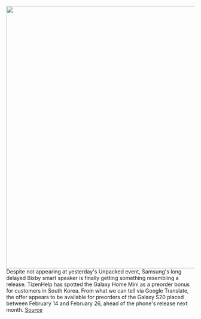 <img src='https://cdn.vox-cdn.com/thumbor/cjlx06HzIL0QD8kAFQVNmgT6Kds=/0x0:1920x960/1200x800/filters:focal(980x351:1286x657)/cdn.vox-cdn.com/uploads/chorus_image/image/66298890/sec_html_feature_beta_kv_pc.0.jpg' width='700px' /><br/>
Despite not appearing at yesterday's Unpacked event, Samsung's long delayed Bixby smart speaker is finally getting something resembling a release. TizenHelp has spotted the Galaxy Home Mini as a preorder bonus for customers in South Korea. From what we can tell via Google Translate, the offer appears to be available for preorders of the Galaxy S20 placed between February 14 and February 26, ahead of the phone's release next month.
<a href='https://www.theverge.com/2020/2/12/21134367/samsung-galaxy-home-mini-pre-order-bonus-south-korea'> Source <a/>